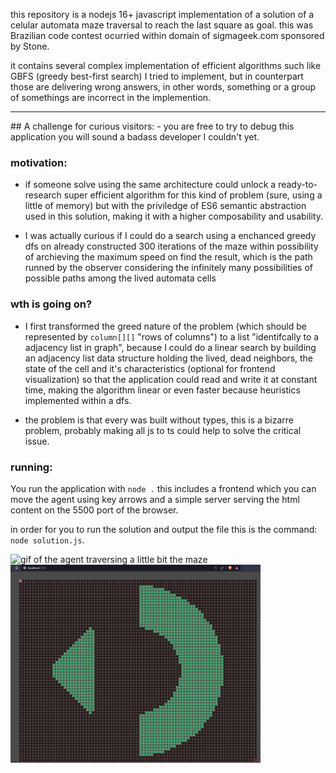 this repository is a nodejs 16+ javascript implementation of a solution of a celular automata maze traversal to reach the last square as goal. this was Brazilian code contest ocurried within domain of sigmageek.com sponsored by Stone.

it contains several complex implementation of efficient algorithms such like GBFS (greedy best-first search) I tried to implement, but in counterpart those are delivering wrong answers, in other words, something or a group of somethings are incorrect in the implemention.
<hr/>
## A challenge for curious visitors:
- you are free to try to debug this application you will sound a badass developer I couldn't yet.

### motivation:
- if someone solve using the same architecture could unlock a ready-to-research super efficient algorithm for this kind of problem (sure, using a little of memory) but with the priviledge of ES6 semantic abstraction used in this solution, making it with a higher composability and usability.
 
- I was actually curious if I could do a search using a enchanced greedy dfs on already constructed 300 iterations of the maze within possibility of archieving the maximum speed on find the result, which is the path runned by the observer considering the infinitely many possibilities of possible paths among the lived automata cells

### wth is going on?
- I first transformed the greed nature of the problem (which should be represented by ```column[][]``` "rows of columns") to a list "identifcally to a adjacency list in graph", because I could do a linear search by building an adjacency list data structure holding the lived, dead neighbors, the state of the cell and it's characteristics (optional for frontend visualization) so that the application could read and write it at constant time, making the algorithm linear or even faster because heuristics implemented within a dfs.

- the problem is that every was built without types, this is a bizarre problem, probably making all js to ts could help to solve the critical issue.

### running:
You run the application with ```node .``` this includes a frontend which you can move the agent using key arrows and a simple server serving the html content on the 5500 port of the browser.

in order for you to run the solution and output the file this is the command: ```node solution.js```.

<img src="gif.gif" alt="gif of the agent traversing a little bit the maze">
<img src="print.PNG" width="400" height: "250" alt="img of the maze set up">



